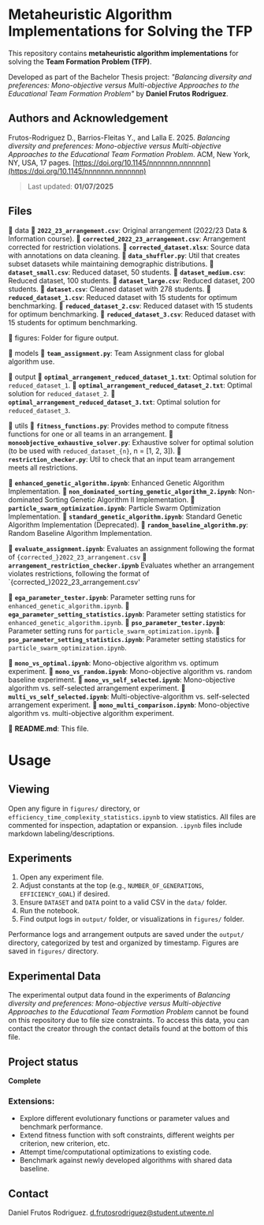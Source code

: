 # Metaheuristic Algorithm Implementations for Solving the TFP

This repository contains **metaheuristic algorithm implementations** for solving the **Team Formation Problem (TFP)**. 

Developed as part of the Bachelor Thesis project: _"Balancing diversity and preferences: Mono-objective versus Multi-objective Approaches to the Educational Team Formation Problem"_ by **Daniel Frutos Rodriguez**.

## Authors and Acknowledgement

Frutos-Rodriguez D., Barrios-Fleitas Y., and Lalla E. 2025. _Balancing diversity and preferences: Mono-objective versus Multi-objective Approaches to the Educational Team Formation Problem_. ACM, New York, NY, USA, 17 pages. [https://doi.org/10.1145/nnnnnnn.nnnnnnn](https://doi.org/10.1145/nnnnnnn.nnnnnnn)

> Last updated: **01/07/2025**

## Files

📂 data
📄 **`2022_23_arrangement.csv`**: Original arrangement (2022/23 Data & Information course).
📄 **`corrected_2022_23_arrangement.csv`**: Arrangement corrected for restriction violations.
📄 **`corrected_dataset.xlsx`**: Source data with annotations on data cleaning.
📄 **`data_shuffler.py`**: Util that creates subset datasets while maintaining demographic distributions.
📄 **`dataset_small.csv`**: Reduced dataset, 50 students.
📄 **`dataset_medium.csv`**: Reduced dataset, 100 students.
📄 **`dataset_large.csv`**: Reduced dataset, 200 students.
📄 **`dataset.csv`**: Cleaned dataset with 278 students.
📄 **`reduced_dataset_1.csv`**: Reduced dataset with 15 students for optimum benchmarking.
📄 **`reduced_dataset_2.csv`**: Reduced dataset with 15 students for optimum benchmarking.
📄 **`reduced_dataset_3.csv`**: Reduced dataset with 15 students for optimum benchmarking.

📂 figures: Folder for figure output.

📂 models
📄 **`team_assignment.py`**: Team Assignment class for global algorithm use.

📂 output
📄 **`optimal_arrangement_reduced_dataset_1.txt`**: Optimal solution for `reduced_dataset_1`.
📄 **`optimal_arrangement_reduced_dataset_2.txt`**: Optimal solution for `reduced_dataset_2`.
📄 **`optimal_arrangement_reduced_dataset_3.txt`**: Optimal solution for `reduced_dataset_3`.

📂 utils
📄 **`fitness_functions.py`**: Provides method to compute fitness functions for one or all teams in an arrangement.
📄 **`monoobjective_exhaustive_solver.py`**: Exhaustive solver for optimal solution (to be used with `reduced_dataset_{n}`, n = [1, 2, 3]).
📄 **`restriction_checker.py`**: Util to check that an input team arrangement meets all restrictions.

📄 **`enhanced_genetic_algorithm.ipynb`**: Enhanced Genetic Algorithm Implementation.
📄 **`non_dominated_sorting_genetic_algorithm_2.ipynb`**: Non-dominated Sorting Genetic Algorithm II Implementation.
📄 **`particle_swarm_optimization.ipynb`**: Particle Swarm Optimization Implementation.
📄 **`standard_genetic_algorithm.ipynb`**: Standard Genetic Algorithm Implementation (Deprecated).
📄 **`random_baseline_algorithm.py`**: Random Baseline Algorithm Implementation.

📄 **`evaluate_assignment.ipynb`**: Evaluates an assignment following the format of `{corrected_}2022_23_arrangement.csv`
📄 **`arrangement_restriction_checker.ipynb`** Evaluates whether an arrangement violates restrictions, following the format of `{corrected_}2022_23_arrangement.csv'

📄 **`ega_parameter_tester.ipynb`**: Parameter setting runs for `enhanced_genetic_algorithm.ipynb`.
📄 **`ega_parameter_setting_statistics.ipynb`**: Parameter setting statistics for `enhanced_genetic_algorithm.ipynb`.
📄 **`pso_parameter_tester.ipynb`**: Parameter setting runs for `particle_swarm_optimization.ipynb`.
📄 **`pso_parameter_setting_statistics.ipynb`**: Parameter setting statistics for `particle_swarm_optimization.ipynb`.

📄 **`mono_vs_optimal.ipynb`**: Mono-objective algorithm vs. optimum experiment.
📄 **`mono_vs_random.ipynb`**: Mono-objective algorithm vs. random baseline experiment.
📄 **`mono_vs_self_selected.ipynb`**: Mono-objective algorithm vs. self-selected arrangement experiment.
📄 **`multi_vs_self_selected.ipynb`**: Multi-objective-algorithm vs. self-selected arrangement experiment.
📄 **`mono_multi_comparison.ipynb`**: Mono-objective algorithm vs. multi-objective algorithm experiment.

📄 **README.md**: This file.

# Usage

## Viewing

Open any figure in `figures/` directory, or `efficiency_time_complexity_statistics.ipynb` to view statistics.
All files are commented for inspection, adaptation or expansion. `.ipynb` files include markdown labeling/descriptions.

## Experiments

1. Open any experiment file.
2. Adjust constants at the top (e.g., `NUMBER_OF_GENERATIONS`, `EFFICIENCY_GOAL`) if desired.
3. Ensure `DATASET` and `DATA` point to a valid CSV in the `data/` folder.
4. Run the notebook.
5. Find output logs in `output/` folder, or visualizations in `figures/` folder.

Performance logs and arrangement outputs are saved under the `output/` directory, categorized by test and organized by timestamp. Figures are saved in `figures/` directory.

## Experimental Data

The experimental output data found in the experiments of _Balancing diversity and preferences: Mono-objective versus Multi-objective Approaches to the Educational Team Formation Problem_ cannot be found on this repository due to file size constraints. To access this data, you can contact the creator through the contact details found at the bottom of this file.

## Project status

**Complete**

### Extensions:
- Explore different evolutionary functions or parameter values and benchmark performance.
- Extend fitness function with soft constraints, different weights per criterion, new criterion, etc.
- Attempt time/computational optimizations to existing code.
- Benchmark against newly developed algorithms with shared data baseline.

## Contact

Daniel Frutos Rodriguez. d.frutosrodriguez@student.utwente.nl